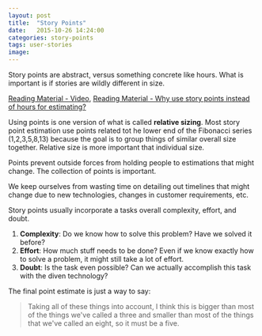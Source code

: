 ```yaml
---
layout: post
title:  "Story Points"
date:   2015-10-26 14:24:00
categories: story-points
tags: user-stories
image:
---
```


Story points are abstract, versus something concrete like hours. What is important is if stories are wildly different in size.

[Reading Material - Video](https://www.youtube.com/watch?v=90Xx8QVnXRc), [Reading Material - Why use story points instead of hours for estimating?](http://pm.stackexchange.com/questions/2765/why-use-story-points-instead-of-hours-for-estimating)

Using points is one version of what is called **relative sizing**. Most story point estimation use points related tot he lower end of the Fibonacci series (1,2,3,5,8,13) because the goal is to group things of similar overall size together. Relative size is more important that individual size.

Points prevent outside forces from holding people to estimations that might change. The collection of points is important.

We keep ourselves from wasting time on detailing out timelines that might change due to new technologies, changes in customer requirements, etc.

Story points usually incorporate a tasks overall complexity, effort, and doubt.

1. **Complexity**: Do we know how to solve this problem? Have we solved it before?
2. **Effort**: How much stuff needs to be done? Even if we know exactly how to solve a problem, it might still take a lot of effort.
3. **Doubt**: Is the task even possible? Can we actually accomplish this task with the diven technology?

The final point estimate is just a way to say:

> Taking all of these things into account, I think this is bigger than most of the things we've called a three and smaller than most of the things that we've called an eight, so it must be a five.
